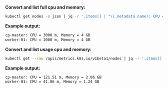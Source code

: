 **Convert and list full cpu and memory:**
```bash
kubectl get nodes -o json | jq -r '.items[] | "\(.metadata.name): CPU = \((.status.capacity.cpu | tonumber) * 1000) m, Memory = \((.status.capacity.memory | sub("Ki$"; "") | tonumber) / 1048576 | round) GB"'
```
**Example output:**
```bash
cp-master: CPU = 3000 m, Memory = 4 GB
worker-01: CPU = 2000 m, Memory = 4 GB
```

**Convert and list usage cpu and memory:**
```bash
kubectl get --raw /apis/metrics.k8s.io/v1beta1/nodes | jq -r '.items[] | .metadata.name + ": CPU = " + ((.usage.cpu | sub("n$"; "") | tonumber) / 1000000 | (. * 100 | round) / 100 | tostring) + " m, Memory = " + ((.usage.memory | sub("Ki$"; "") | tonumber) / 1048576 | (. * 100 | round) / 100 | tostring) + " GB"'
```
**Example output:**
```bash
cp-master: CPU = 121.51 m, Memory = 2.06 GB
worker-01: CPU = 41.86 m, Memory = 1.24 GB
```
